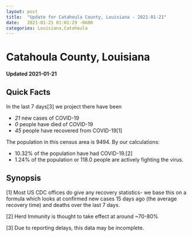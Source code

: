 ```yaml
---
layout: post
title:  "Update for Catahoula County, Louisiana - 2021-01-21"
date:   2021-01-21 01:01:29 -0600
categories: Louisiana,Catahoula
---
```


# Catahoula County, Louisiana
#### Updated 2021-01-21

## Quick Facts

In the last 7 days[3] we project there have been
- *21* new cases of COVID-19
- *0* people have died of COVID-19
- *45* people have recovered from COVID-19[1]

The population in this census area is 9494. By our calculations:
- 10.32% of the population have had COVID-19.[2]
- 1.24% of the population or 118.0 people are actively fighting the virus.

## Synopsis




[1] Most US CDC offices do give any recovery statistics- we base this on a formula which looks at confirmed new cases
15 days ago (the average recovery time) and deaths over the last 7 days.

[2] Herd Immunity is thought to take effect at around ~70-80%

[3] Due to reporting delays, this data may be incomplete.
 
    